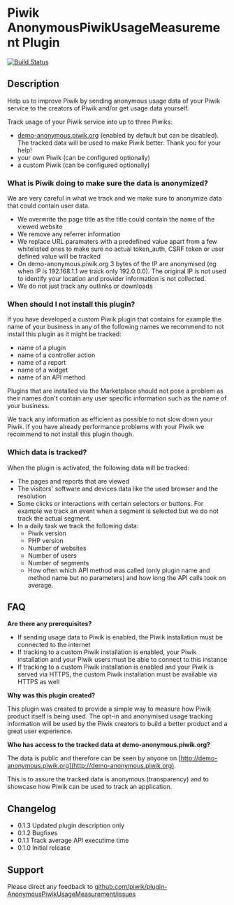 # Piwik AnonymousPiwikUsageMeasurement Plugin

[![Build Status](https://travis-ci.org/piwik/plugin-AnonymousPiwikUsageMeasurement.svg?branch=master)](https://travis-ci.org/piwik/plugin-AnonymousPiwikUsageMeasurement)

## Description

Help us to improve Piwik by sending anonymous usage data of your Piwik service to the creators of Piwik and/or get usage data yourself.

Track usage of your Piwik service into up to three Piwiks:

* [demo-anonymous.piwik.org](https://demo-anonymous.piwik.org) (enabled by default but can be disabled). The tracked data will be used to make Piwik better. Thank you for your help!
* your own Piwik (can be configured optionally)
* a custom Piwik (can be configured optionally)

### What is Piwik doing to make sure the data is anonymized?

We are very careful in what we track and we make sure to anonymize data that could contain user data.

* We overwrite the page title as the title could contain the name of the viewed website
* We remove any referrer information
* We replace URL paramaters with a predefined value apart from a few whitelisted ones to make sure no actual token_auth, CSRF token or user defined value will be tracked
* On demo-anonymous.piwik.org 3 bytes of the IP are anonymised (eg when IP is 192.168.1.1 we track only 192.0.0.0). The original IP is not used to identify your location and provider information is not collected. 
* We do not just track any outlinks or downloads

### When should I not install this plugin?

If you have developed a custom Piwik plugin that contains for example the name of your business in any of the following names we recommend to not install this plugin as it might be tracked:

* name of a plugin
* name of a controller action
* name of a report
* name of a widget
* name of an API method

Plugins that are installed via the Marketplace should not pose a problem as their names don't contain any user specific information such as the name of your business.

We track any information as efficient as possible to not slow down your Piwik. If you have already performance problems with your Piwik we recommend to not install this plugin though.

### Which data is tracked?

When the plugin is activated, the following data will be tracked:

* The pages and reports that are viewed
* The visitors' software and devices data like the used browser and the resolution
* Some clicks or interactions with certain selectors or buttons. For example we track an event when a segment is selected but we do not track the actual segment.
* In a daily task we track the following data:
  * Piwik version
  * PHP version
  * Number of websites
  * Number of users
  * Number of segments
  * How often which API method was called (only plugin name and method name but no parameters) and how long the API calls took on average.

## FAQ

__Are there any prerequisites?__

* If sending usage data to Piwik is enabled, the Piwik installation must be connected to the internet
* If tracking to a custom Piwik installation is enabled, your Piwik installation and your Piwik users must be able to connect to this instance
* If tracking to a custom Piwik installation is enabled and your Piwik is served via HTTPS, the custom Piwik installation must be available via HTTPS as well

__Why was this plugin created?__

This plugin was created to provide a simple way to measure how Piwik product itself is being used. The opt-in and anonymised usage tracking information will be used by the Piwik creators to build a better product and a great user experience.

__Who has access to the tracked data at demo-anonymous.piwik.org?__

The data is public and therefore can be seen by anyone on [http://demo-anonymous.piwik.org](http://demo-anonymous.piwik.org).

This is to assure the tracked data is anonymous (transparency) and to showcase how Piwik can be used to track an application.

## Changelog

* 0.1.3 Updated plugin description only
* 0.1.2 Bugfixes
* 0.1.1 Track average API executime time
* 0.1.0 Initial release

## Support

Please direct any feedback to [github.com/piwik/plugin-AnonymousPiwikUsageMeasurement/issues](https://github.com/piwik/plugin-AnonymousPiwikUsageMeasurement/issues)
